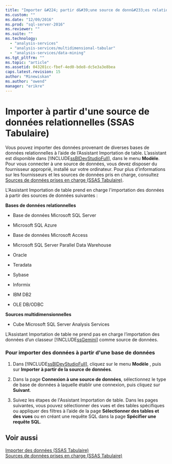 ```yaml
---
title: "Importer &#224; partir d&#39;une source de donn&#233;es relationnelles (SSAS Tabulaire) | Microsoft Docs"
ms.custom: ""
ms.date: "12/09/2016"
ms.prod: "sql-server-2016"
ms.reviewer: ""
ms.suite: ""
ms.technology: 
  - "analysis-services"
  - "analysis-services/multidimensional-tabular"
  - "analysis-services/data-mining"
ms.tgt_pltfrm: ""
ms.topic: "article"
ms.assetid: 043201cc-fbef-4ed0-bde8-dc5e3a3e8bea
caps.latest.revision: 15
author: "Minewiskan"
ms.author: "owend"
manager: "erikre"
---
```

# Importer &#224; partir d&#39;une source de donn&#233;es relationnelles (SSAS Tabulaire)
  Vous pouvez importer des données provenant de diverses bases de données relationnelles à l’aide de l’Assistant Importation de table. L’assistant est disponible dans [!INCLUDE[ssBIDevStudioFull](../../includes/ssbidevstudiofull-md.md)], dans le menu **Modèle**. Pour vous connecter à une source de données, vous devez disposer du fournisseur approprié, installé sur votre ordinateur. Pour plus d’informations sur les fournisseurs et les sources de données pris en charge, consultez [Sources de données prises en charge &#40;SSAS Tabulaire&#41;](../../analysis-services/tabular-models/data-sources-supported-ssas-tabular.md).  
  
 L'Assistant Importation de table prend en charge l'importation des données à partir des sources de données suivantes :  
  
 **Bases de données relationnelles**  
  
-   Base de données Microsoft SQL Server  
  
-   Microsoft SQL Azure  
  
-   Base de données Microsoft Access  
  
-   Microsoft SQL Server Parallel Data Warehouse  
  
-   Oracle  
  
-   Teradata  
  
-   Sybase  
  
-   Informix  
  
-   IBM DB2  
  
-   OLE DB/ODBC  
  
 **Sources multidimensionnelles**  
  
-   Cube Microsoft SQL Server Analysis Services  
  
 L’Assistant Importation de table ne prend pas en charge l’importation des données d’un classeur [!INCLUDE[ssGemini](../../includes/ssgemini-md.md)] comme source de données.  
  
### Pour importer des données à partir d'une base de données  
  
1.  Dans [!INCLUDE[ssBIDevStudioFull](../../includes/ssbidevstudiofull-md.md)], cliquez sur le menu **Modèle** , puis sur **Importer à partir de la source de données**.  
  
2.  Dans la page **Connexion à une source de données**, sélectionnez le type de base de données à laquelle établir une connexion, puis cliquez sur **Suivant**.  
  
3.  Suivez les étapes de l'Assistant Importation de table. Dans les pages suivantes, vous pouvez sélectionner des vues et des tables spécifiques ou appliquer des filtres à l’aide de la page **Sélectionner des tables et des vues** ou en créant une requête SQL dans la page **Spécifier une requête SQL**.  
  
## Voir aussi  
 [Importer des données &#40;SSAS Tabulaire&#41;](../Topic/Import%20Data%20\(SSAS%20Tabular\).md)   
 [Sources de données prises en charge &#40;SSAS Tabulaire&#41;](../../analysis-services/tabular-models/data-sources-supported-ssas-tabular.md)  
  
  